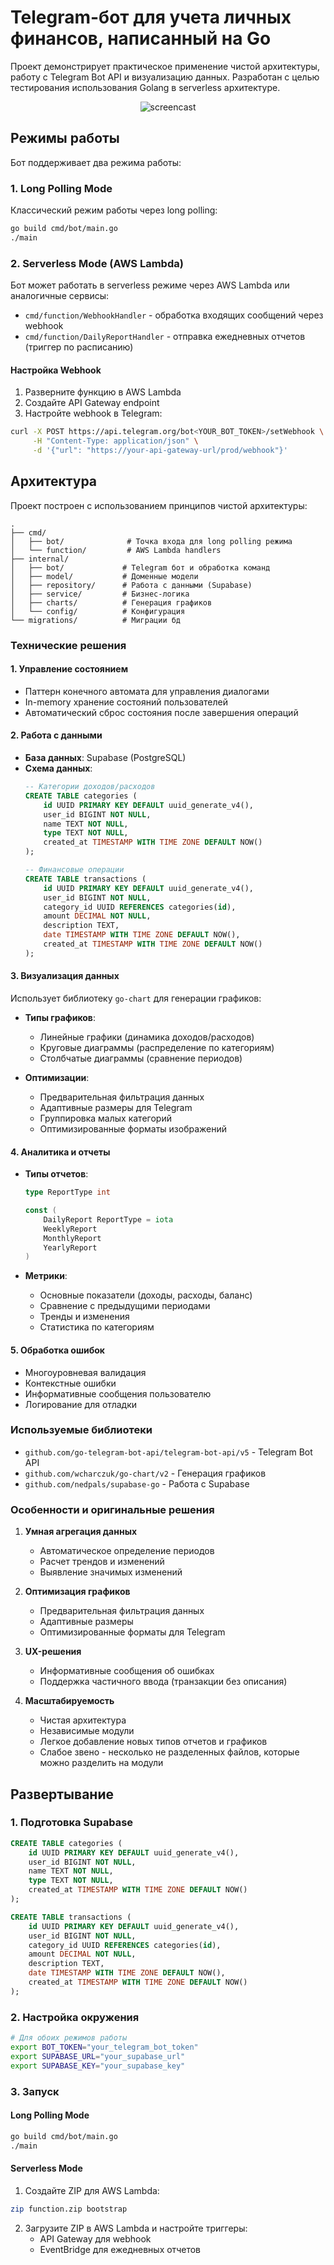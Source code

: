 # Telegram-бот для учета личных финансов, написанный на Go

Проект демонстрирует практическое применение чистой архитектуры, работу с Telegram Bot API и визуализацию данных. Разработан с целью тестирования использования Golang в serverless архитектуре.

<div align="center">
<img src="docs/screencast.gif" alt="screencast" style="width: 50wh;">
</div>

## Режимы работы

Бот поддерживает два режима работы:

### 1. Long Polling Mode

Классический режим работы через long polling:
```bash
go build cmd/bot/main.go
./main
```

### 2. Serverless Mode (AWS Lambda)

Бот может работать в serverless режиме через AWS Lambda или аналогичные сервисы:

- `cmd/function/WebhookHandler` - обработка входящих сообщений через webhook
- `cmd/function/DailyReportHandler` - отправка ежедневных отчетов (триггер по расписанию)

#### Настройка Webhook

1. Разверните функцию в AWS Lambda
2. Создайте API Gateway endpoint
3. Настройте webhook в Telegram:
```bash
curl -X POST https://api.telegram.org/bot<YOUR_BOT_TOKEN>/setWebhook \
     -H "Content-Type: application/json" \
     -d '{"url": "https://your-api-gateway-url/prod/webhook"}'
```

## Архитектура

Проект построен с использованием принципов чистой архитектуры:

```
.
├── cmd/
│   ├── bot/              # Точка входа для long polling режима
│   └── function/         # AWS Lambda handlers
├── internal/
│   ├── bot/             # Telegram бот и обработка команд
│   ├── model/           # Доменные модели
│   ├── repository/      # Работа с данными (Supabase)
│   ├── service/         # Бизнес-логика
│   ├── charts/          # Генерация графиков
│   └── config/          # Конфигурация
└── migrations/          # Миграции бд
```

### Технические решения

#### 1. Управление состоянием

- Паттерн конечного автомата для управления диалогами
- In-memory хранение состояний пользователей
- Автоматический сброс состояния после завершения операций

#### 2. Работа с данными

- **База данных**: Supabase (PostgreSQL)
- **Схема данных**:
  ```sql
  -- Категории доходов/расходов
  CREATE TABLE categories (
      id UUID PRIMARY KEY DEFAULT uuid_generate_v4(),
      user_id BIGINT NOT NULL,
      name TEXT NOT NULL,
      type TEXT NOT NULL,
      created_at TIMESTAMP WITH TIME ZONE DEFAULT NOW()
  );

  -- Финансовые операции
  CREATE TABLE transactions (
      id UUID PRIMARY KEY DEFAULT uuid_generate_v4(),
      user_id BIGINT NOT NULL,
      category_id UUID REFERENCES categories(id),
      amount DECIMAL NOT NULL,
      description TEXT,
      date TIMESTAMP WITH TIME ZONE DEFAULT NOW(),
      created_at TIMESTAMP WITH TIME ZONE DEFAULT NOW()
  );
  ```

#### 3. Визуализация данных

Использует библиотеку `go-chart` для генерации графиков:

- **Типы графиков**:
  - Линейные графики (динамика доходов/расходов)
  - Круговые диаграммы (распределение по категориям)
  - Столбчатые диаграммы (сравнение периодов)

- **Оптимизации**:
  - Предварительная фильтрация данных
  - Адаптивные размеры для Telegram
  - Группировка малых категорий
  - Оптимизированные форматы изображений

#### 4. Аналитика и отчеты

- **Типы отчетов**:
  ```go
  type ReportType int

  const (
      DailyReport ReportType = iota
      WeeklyReport
      MonthlyReport
      YearlyReport
  )
  ```

- **Метрики**:
  - Основные показатели (доходы, расходы, баланс)
  - Сравнение с предыдущими периодами
  - Тренды и изменения
  - Статистика по категориям

#### 5. Обработка ошибок

- Многоуровневая валидация
- Контекстные ошибки
- Информативные сообщения пользователю
- Логирование для отладки

### Используемые библиотеки

- `github.com/go-telegram-bot-api/telegram-bot-api/v5` - Telegram Bot API
- `github.com/wcharczuk/go-chart/v2` - Генерация графиков
- `github.com/nedpals/supabase-go` - Работа с Supabase

### Особенности и оригинальные решения

1. **Умная агрегация данных**
   - Автоматическое определение периодов
   - Расчет трендов и изменений
   - Выявление значимых изменений

2. **Оптимизация графиков**
   - Предварительная фильтрация данных
   - Адаптивные размеры
   - Оптимизированные форматы для Telegram

3. **UX-решения**
   - Информативные сообщения об ошибках
   - Поддержка частичного ввода (транзакции без описания)

4. **Масштабируемость**
   - Чистая архитектура
   - Независимые модули
   - Легкое добавление новых типов отчетов и графиков
   * Слабое звено - несколько не разделенных файлов, которые можно разделить на модули

## Развертывание

### 1. Подготовка Supabase

```sql
CREATE TABLE categories (
    id UUID PRIMARY KEY DEFAULT uuid_generate_v4(),
    user_id BIGINT NOT NULL,
    name TEXT NOT NULL,
    type TEXT NOT NULL,
    created_at TIMESTAMP WITH TIME ZONE DEFAULT NOW()
);

CREATE TABLE transactions (
    id UUID PRIMARY KEY DEFAULT uuid_generate_v4(),
    user_id BIGINT NOT NULL,
    category_id UUID REFERENCES categories(id),
    amount DECIMAL NOT NULL,
    description TEXT,
    date TIMESTAMP WITH TIME ZONE DEFAULT NOW(),
    created_at TIMESTAMP WITH TIME ZONE DEFAULT NOW()
);
```

### 2. Настройка окружения

```bash
# Для обоих режимов работы
export BOT_TOKEN="your_telegram_bot_token"
export SUPABASE_URL="your_supabase_url"
export SUPABASE_KEY="your_supabase_key"
```

### 3. Запуск

#### Long Polling Mode
```bash
go build cmd/bot/main.go
./main
```

#### Serverless Mode
1. Создайте ZIP для AWS Lambda:
```bash
zip function.zip bootstrap
```

2. Загрузите ZIP в AWS Lambda и настройте триггеры:
   - API Gateway для webhook
   - EventBridge для ежедневных отчетов 

